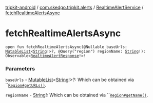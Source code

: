 [tripkit-android](../../index.md) / [com.skedgo.tripkit.alerts](../index.md) / [RealtimeAlertService](index.md) / [fetchRealtimeAlertsAsync](./fetch-realtime-alerts-async.md)

# fetchRealtimeAlertsAsync

`open fun fetchRealtimeAlertsAsync(@Nullable baseUrls: `[`MutableList`](https://kotlinlang.org/api/latest/jvm/stdlib/kotlin.collections/-mutable-list/index.html)`<`[`String`](https://kotlinlang.org/api/latest/jvm/stdlib/kotlin/-string/index.html)`!>?, @Query("region") regionName: `[`String`](https://kotlinlang.org/api/latest/jvm/stdlib/kotlin/-string/index.html)`!): Observable<`[`RealtimeAlertResponse`](../-realtime-alert-response/index.md)`!>!`

### Parameters

`baseUrls` - [MutableList](https://kotlinlang.org/api/latest/jvm/stdlib/kotlin.collections/-mutable-list/index.html)&lt;[String](https://kotlinlang.org/api/latest/jvm/stdlib/kotlin/-string/index.html)!&gt;?: Which can be obtained via ``[`Region#getURLs()`](../../com.skedgo.tripkit.common.model/-region/get-u-r-ls.md).

`regionName` - [String](https://kotlinlang.org/api/latest/jvm/stdlib/kotlin/-string/index.html)!: Which can be obtained via ``[`Region#getName()`](../../com.skedgo.tripkit.common.model/-region/get-name.md).